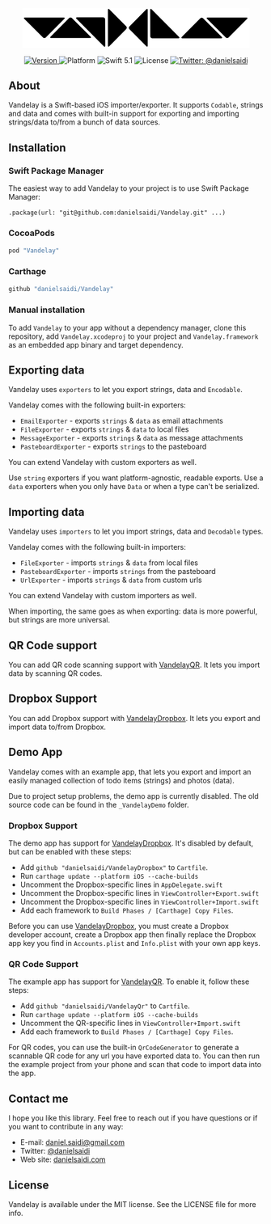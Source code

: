 <p align="center">
    <img src ="Assets/logo-900.png" width="450" alt="Vandelay logo" />
</p>

<p align="center">
    <a href="https://github.com/danielsaidi/Vandelay">
        <img src="https://badge.fury.io/gh/danielsaidi%2FVandelay.svg?style=flat" alt="Version" />
    </a>
    <img src="https://img.shields.io/cocoapods/p/Vandelay.svg?style=flat" alt="Platform" />
    <img src="https://img.shields.io/badge/Swift-5.1-orange.svg" alt="Swift 5.1" />
    <img src="https://badges.frapsoft.com/os/mit/mit.svg?style=flat&v=102" alt="License" />
    <a href="https://twitter.com/danielsaidi">
        <img src="https://img.shields.io/badge/contact-@danielsaidi-blue.svg?style=flat" alt="Twitter: @danielsaidi" />
    </a>
</p>


## About

Vandelay is a Swift-based iOS importer/exporter. It supports `Codable`, strings and data and comes with built-in support for exporting and importing strings/data to/from a bunch of data sources.


## Installation

### Swift Package Manager

The easiest way to add Vandelay to your project is to use Swift Package Manager:
```
.package(url: "git@github.com:danielsaidi/Vandelay.git" ...)
```

### CocoaPods

```ruby
pod "Vandelay"
```

### Carthage

```ruby
github "danielsaidi/Vandelay"
```

### Manual installation

To add `Vandelay` to your app without a dependency manager, clone this repository, add `Vandelay.xcodeproj` to your project and `Vandelay.framework` as an embedded app binary and target dependency.


## Exporting data

Vandelay uses `exporters` to let you export strings, data and `Encodable`.

Vandelay comes with the following built-in exporters:

- `EmailExporter` - exports `strings` & `data` as email attachments
- `FileExporter` - exports `strings` & `data` to local files
- `MessageExporter` - exports `strings` & `data` as message attachments
- `PasteboardExporter` - exports `strings` to the pasteboard

You can extend Vandelay with custom exporters as well.

Use `string` exporters if you want platform-agnostic, readable exports. Use a `data` exporters when you only have `Data` or when a type can't be serialized.


## Importing data

Vandelay uses `importers` to let you import strings, data and `Decodable` types.

Vandelay comes with the following built-in importers:

- `FileExporter` - imports `strings` & `data` from local files
- `PasteboardExporter` - imports `strings` from the pasteboard
- `UrlExporter` - imports `strings` & `data` from custom urls

You can extend Vandelay with custom importers as well.

When importing, the same goes as when exporting: data is more powerful, but strings are more universal.


## QR Code support

You can add QR code scanning support with [VandelayQR][VandelayQR]. It lets you import data by scanning QR codes.


## Dropbox Support

You can add Dropbox support with [VandelayDropbox][VandelayDropbox]. It lets you export and import data to/from Dropbox.


## Demo App

Vandelay comes with an example app, that lets you export and import an easily managed collection of todo items (strings) and photos (data).

Due to project setup problems, the demo app is currently disabled. The old source code can be found in the `_VandelayDemo` folder.


### Dropbox Support

The demo app has support for [VandelayDropbox][VandelayDropbox]. It's disabled by default, but can be enabled with these steps:

* Add `github "danielsaidi/VandelayDropbox"` to `Cartfile`.
* Run `carthage update --platform iOS --cache-builds`
* Uncomment the Dropbox-specific lines in `AppDelegate.swift`
* Uncomment the Dropbox-specific lines in `ViewController+Export.swift`
* Uncomment the Dropbox-specific lines in `ViewController+Import.swift`
* Add each framework to `Build Phases / [Carthage] Copy Files`.

Before you can use [VandelayDropbox][VandelayDropbox], you must create a Dropbox developer account, create a Dropbox app then finally replace the Dropbox app key you find in `Accounts.plist` and `Info.plist` with your own app keys.


### QR Code Support

The example app has support for [VandelayQR][VandelayQR]. To enable it, follow these steps:

* Add `github "danielsaidi/VandelayQr"` to `Cartfile`.
* Run `carthage update --platform iOS --cache-builds`
* Uncomment the QR-specific lines in `ViewController+Import.swift`
* Add each framework to `Build Phases / [Carthage] Copy Files`.

For QR codes, you can use the built-in `QrCodeGenerator` to generate a scannable QR code for any url you have exported data to. You can then run the example project from your phone and scan that code to import data into the app.


## Contact me

I hope you like this library. Feel free to reach out if you have questions or if
you want to contribute in any way:

* E-mail: [daniel.saidi@gmail.com][Email]
* Twitter: [@danielsaidi][Twitter]
* Web site: [danielsaidi.com][Website]


## License

Vandelay is available under the MIT license. See the LICENSE file for more info.

[Email]: mailto:daniel.saidi@gmail.com
[Twitter]: http://www.twitter.com/danielsaidi
[Website]: http://www.danielsaidi.com

[Carthage]: https://github.com/Carthage
[CocoaPods]: http://cocoapods.org
[GitHub]: https://github.com/danielsaidi/Vandelay
[Pod]: http://cocoapods.org/pods/Vandelay
[License]: https://github.com/danielsaidi/Vandelay/blob/master/LICENSE

[VandelayDropbox]: https://github.com/danielsaidi/VandelayDropbox
[VandelayQR]: https://github.com/danielsaidi/VandelayQr
